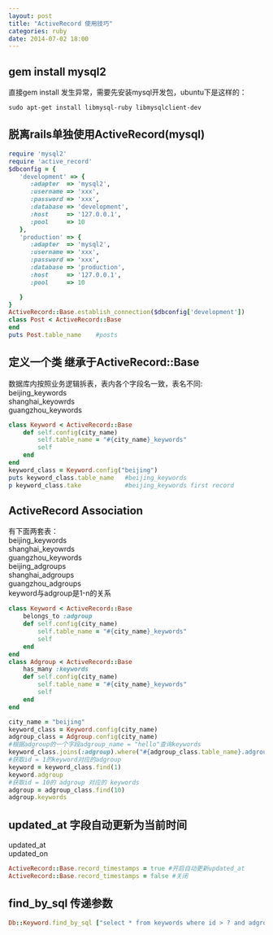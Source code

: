 ```yaml
---
layout: post
title: "ActiveRecord 使用技巧"
categories: ruby
date: 2014-07-02 18:00
---
```

## gem install mysql2
直接gem install 发生异常，需要先安装mysql开发包，ubuntu下是这样的：
```
sudo apt-get install libmysql-ruby libmysqlclient-dev
```    

## 脱离rails单独使用ActiveRecord(mysql)
```ruby
require 'mysql2'
require 'active_record'
$dbconfig = {
   'development' => {
      :adapter  => 'mysql2',
      :username => 'xxx',
      :password => 'xxx',
      :database => 'development',
      :host     => '127.0.0.1',
      :pool     => 10
   },
   'production' => {
      :adapter  => 'mysql2',
      :username => 'xxx',
      :password => 'xxx',
      :database => 'production',
      :host     => '127.0.0.1',
      :pool     => 10

   }
}
ActiveRecord::Base.establish_connection($dbconfig['development'])
class Post < ActiveRecord::Base
end
puts Post.table_name    #posts
```

## 定义一个类 继承于ActiveRecord::Base
数据库内按照业务逻辑拆表，表内各个字段名一致，表名不同:    
beijing\_keywords   
shanghai\_keyowrds   
guangzhou\_keywords   

```ruby
class Keyword < ActiveRecord::Base
    def self.config(city_name)
        self.table_name = "#{city_name}_keywords"
        self
    end
end
keyword_class = Keyword.config("beijing")
puts keyword_class.table_name   #beijing_keywords
p keyword_class.take            #beijing_keywords first record 
```

## ActiveRecord Association
有下面两套表：   
beijing\_keywords   
shanghai\_keyowrds   
guangzhou\_keywords    
beijing\_adgroups    
shanghai\_adgroups     
guangzhou\_adgroups    
keyword与adgroup是1-n的关系   

```ruby
class Keyword < ActiveRecord::Base
    belongs_to :adgroup
    def self.config(city_name)
        self.table_name = "#{city_name}_keywords"
        self
    end
end
class Adgroup < ActiveRecord::Base
    has_many :keywords
    def self.config(city_name)
        self.table_name = "#{city_name}_keywords"
        self
    end
end

city_name = "beijing"
keyword_class = Keyword.config(city_name)
adgroup_class = Adgroup.config(city_name)
#根据adgroup的一个字段adgroup_name = "hello"查询keywords
keyword_class.joins(:adgroup).where("#{adgroup_class.table_name}.adgroup_name" => "hello" )
#获取id = 1的keyword对应的adgroup
keyword = keyword_class.find(1)
keyword.adgroup
#获取id = 10的 adgroup 对应的 keywords
adgroup = adgroup_class.find(10)
adgroup.keywords
```    
## updated_at 字段自动更新为当前时间
updated_at    
updated_on    
```ruby
ActiveRecord::Base.record_timestamps = true #开启自动更新updated_at
ActiveRecord::Base.record_timestamps = false #关闭
```
## find_by_sql 传递参数
```ruby
Db::Keyword.find_by_sql ["select * from keywords where id > ? and adgroup_id = ?",id,adgroup_id]
```
